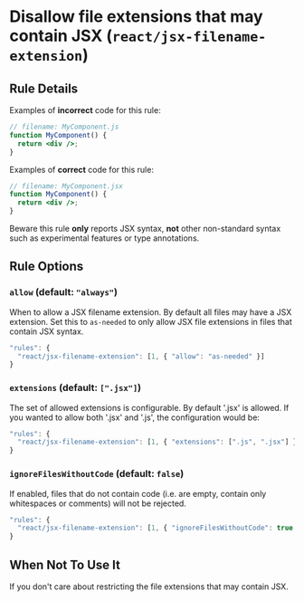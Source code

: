 # Disallow file extensions that may contain JSX (`react/jsx-filename-extension`)

<!-- end auto-generated rule header -->

## Rule Details

Examples of **incorrect** code for this rule:

```jsx
// filename: MyComponent.js
function MyComponent() {
  return <div />;
}
```

Examples of **correct** code for this rule:

```jsx
// filename: MyComponent.jsx
function MyComponent() {
  return <div />;
}
```

Beware this rule **only** reports JSX syntax, **not** other non-standard syntax such as experimental features or type annotations.

## Rule Options

### `allow` (default: `"always"`)

When to allow a JSX filename extension. By default all files may have a JSX extension. Set this to `as-needed` to only allow JSX file extensions in files that contain JSX syntax.

```js
"rules": {
  "react/jsx-filename-extension": [1, { "allow": "as-needed" }]
}
```

### `extensions` (default: `[".jsx"]`)

The set of allowed extensions is configurable. By default '.jsx' is allowed. If you wanted to allow both '.jsx' and '.js', the configuration would be:

```js
"rules": {
  "react/jsx-filename-extension": [1, { "extensions": [".js", ".jsx"] }]
}
```

### `ignoreFilesWithoutCode` (default: `false`)

If enabled, files that do not contain code (i.e. are empty, contain only whitespaces or comments) will not be rejected.

```js
"rules": {
  "react/jsx-filename-extension": [1, { "ignoreFilesWithoutCode": true }]
}
```

## When Not To Use It

If you don't care about restricting the file extensions that may contain JSX.
